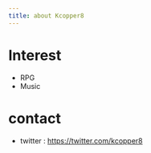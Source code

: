```yaml
---
title: about Kcopper8
---
```


# Interest
- RPG
- Music

# contact
- twitter : https://twitter.com/kcopper8
